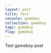 ```yaml
---
layout: post
title: Test
console: gameboy
collection: gameboy
tags: gameboy
flag: gameboy
---
```

Test gameboy post
